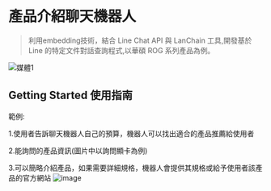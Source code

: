 # 產品介紹聊天機器人

> 利用embedding技術，結合 Line Chat API 與 LanChain 工具,開發基於 Line 的特定文件對話查詢程式,以華碩 ROG 系列產品為例。

![媒體1](https://github.com/BohowYeh/LINE-RAG-ROBOT/assets/151061264/7c005bbb-6914-4420-a227-39bed434b28e)


## Getting Started 使用指南

範例:

1.使用者告訴聊天機器人自己的預算，機器人可以找出適合的產品推薦給使用者

2.能詢問的產品資訊(圖片中以詢問顯卡為例)

3.可以簡略介紹產品，如果需要詳細規格，機器人會提供其規格或給予使用者該產品的官方網站
![image](https://github.com/BohowYeh/LINE-RAG-ROBOT/assets/151061264/5e509d08-47b0-44e8-986e-5cbaf6936a09)


